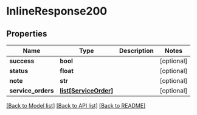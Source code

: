 # InlineResponse200

## Properties
Name | Type | Description | Notes
------------ | ------------- | ------------- | -------------
**success** | **bool** |  | [optional] 
**status** | **float** |  | [optional] 
**note** | **str** |  | [optional] 
**service_orders** | [**list[ServiceOrder]**](ServiceOrder.md) |  | [optional] 

[[Back to Model list]](../README.md#documentation-for-models) [[Back to API list]](../README.md#documentation-for-api-endpoints) [[Back to README]](../README.md)

